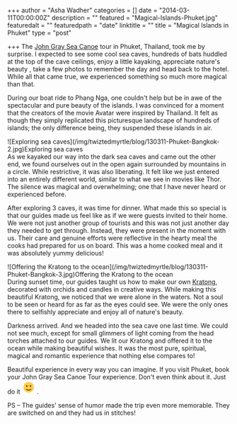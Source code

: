 +++
author = "Asha Wadher"
categories = []
date = "2014-03-11T00:00:00Z"
description = ""
featured = "Magical-Islands-Phuket.jpg"
featuredalt = ""
featuredpath = "date"
linktitle = ""
title = "Magical Islands in Phuket"
type = "post"

+++
The <a href="http://www.johngray-seacanoe.com/index.php" target="_blank">John Gray Sea Canoe</a> tour in Phuket, Thailand, took me by surprise. I expected to see some cool sea caves, hundreds of bats huddled at the top of the cave ceilings, enjoy a little kayaking, appreciate nature's beauty , take a few photos to remember the day and head back to the hotel. While all that came true, we experienced something so much more magical than that.

During our boat ride to Phang Nga, one couldn't help but be in awe of the spectacular and pure beauty of the islands. I was convinced for a moment that the creators of the movie Avatar were inspired by Thailand. It felt as though they simply replicated this picturesque landscape of hundreds of islands; the only difference being, they suspended these islands in air.

<div>![Exploring sea caves](/img/twiztedmyrtle/blog/130311-Phuket-Bangkok-2.jpg)Exploring sea caves

</div>As we kayaked our way into the dark sea caves and came out the other end, we found ourselves out in the open again surrounded by mountains in a circle. While restrictive, it was also liberating. It felt like we just entered into an entirely different world, similar to what we see in movies like Thor. The silence was magical and overwhelming; one that I have never heard or experienced before.

After exploring 3 caves, it was time for dinner. What made this so special is that our guides made us feel like as if we were guests invited to their home. We were not just another group of tourists and this was not just another day they needed to get through. Instead, they were present in the moment with us. Their care and genuine efforts were reflective in the hearty meal the cooks had prepared for us on board. This was a home cooked meal and it was absolutely yummy delicious!

<div>![Offering the Kratong to the ocean](/img/twiztedmyrtle/blog/130311-Phuket-Bangkok-3.jpg)Offering the Kratong to the ocean

</div>During sunset time, our guides taught us how to make our own <a href="http://en.wikipedia.org/wiki/Loi_Krathong" target="_blank">Kratong</a>, decorated with orchids and candles in creative ways. While making this beautiful Kratong, we noticed that we were alone in the waters. Not a soul to be seen or heard for as far as the eyes could see. We were the only ones there to selfishly appreciate and enjoy all of nature's beauty.

Darkness arrived. And we headed into the sea cave one last time. We could not see much, except for small glimmers of light coming from the head torches attached to our guides. We lit our Kratong and offered it to the ocean while making beautiful wishes. It was the most pure, spiritual, magical and romantic experience that nothing else compares to!

Beautiful experience in every way you can imagine. If you visit Phuket, book your John Gray Sea Canoe Tour experience. Don't even think about it. Just do it ![:)](/img/twiztedmyrtle/simple-smile.png) .

PS – The guides' sense of humor made the trip even more memorable. They are switched on and they had us in stitches!
